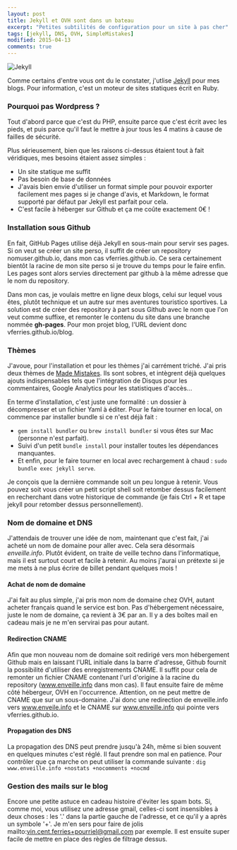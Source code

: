 ```yaml
---
layout: post
title: Jekyll et OVH sont dans un bateau
excerpt: "Petites subtilités de configuration pour un site à pas cher"
tags: [jekyll, DNS, OVH, SimpleMistakes]
modified: 2015-04-13
comments: true
---
```


![Jekyll]({{site.url}}/images/jekyll.png)

Comme certains d'entre vous ont du le constater, j'utlise [Jekyll](http://jekyllrb.com/) pour mes blogs. Pour information, c'est un moteur de sites statiques écrit en Ruby.

### Pourquoi pas Wordpress ?

Tout d'abord parce que c'est du PHP, ensuite parce que c'est écrit avec les pieds, et puis parce qu'il faut le mettre à jour tous les 4 matins à cause de failles de sécurité.

Plus sérieusement, bien que les raisons ci-dessus étaient tout à fait véridiques, mes besoins étaient assez simples :

* Un site statique me suffit
* Pas besoin de base de données
* J'avais bien envie d'utiliser un format simple pour pouvoir exporter facilement mes pages si je change d'avis, et Markdown, le format supporté par défaut par Jekyll est parfait pour cela.
* C'est facile à héberger sur Github et ça me coûte exactement 0€ !

### Installation sous Github

En fait, GitHub Pages utilise déjà Jekyll en sous-main pour servir ses pages.
Si on veut se créer un site perso, il suffit de créer un repository nomuser.github.io, dans mon cas vferries.github.io. Ce sera certainement bientôt la racine de mon site perso si je trouve du temps pour le faire enfin. Les pages sont alors servies directement par github à la même adresse que le nom du repository.

Dans mon cas, je voulais mettre en ligne deux blogs, celui sur lequel vous êtes, plutôt technique et un autre sur mes aventures touristico sportives. La solution est de créer des repository à part sous Github avec le nom que l'on veut comme suffixe, et remonter le contenu du site dans une branche nommée __gh-pages__. Pour mon projet blog, l'URL devient donc vferries.github.io/blog.

### Thèmes

J'avoue, pour l'installation et pour les thèmes j'ai carrément triché. J'ai pris deux thèmes de [Made Mistakes](https://mademistakes.com/work/jekyll-themes/). Ils sont sobres, et intègrent déjà quelques ajouts indispensables tels que l'intégration de Disqus pour les commentaires, Google Analytics pour les statistiques d'accès...

En terme d'installation, c'est juste une formalité : un dossier à décompresser et un fichier Yaml à éditer.
Pour le faire tourner en local, on commence par installer bundle si ce n'est déjà fait :

* `gem install bundler` ou `brew install bundler` si vous êtes sur Mac (personne n'est parfait).
* Suivi d'un petit `bundle install` pour installer toutes les dépendances manquantes.
* Et enfin, pour le faire tourner en local avec rechargement à chaud : `sudo bundle exec jekyll serve`.

Je conçois que la dernière commande soit un peu longue à retenir. Vous pouvez soit vous créer un petit script shell soit retomber dessus facilement en recherchant dans votre historique de commande (je fais Ctrl + R et tape jekyll pour retomber dessus personnellement).

### Nom de domaine et DNS

J'attendais de trouver une idée de nom, maintenant que c'est fait, j'ai acheté un nom de domaine pour aller avec. Cela sera désormais _enveille.info_. Plutôt évident, on traite de veille techno dans l'informatique, mais il est surtout court et facile à retenir. Au moins j'aurai un prétexte si je me mets à ne plus écrire de billet pendant quelques mois !

#### Achat de nom de domaine

J'ai fait au plus simple, j'ai pris mon nom de domaine chez OVH, autant acheter français quand le service est bon. Pas d'hébergement nécessaire, juste le nom de domaine, ça revient à 3€ par an. Il y a des boîtes mail en cadeau mais je ne m'en servirai pas pour autant.

#### Redirection CNAME

Afin que mon nouveau nom de domaine soit redirigé vers mon hébergement Github mais en laissant l'URL initiale dans la barre d'adresse, Github fournit la possibilité d'utiliser des enregistrements CNAME. Il suffit pour cela de remonter un fichier CNAME contenant l'url d'origine à la racine du repository (www.enveille.info dans mon cas).
Il faut ensuite faire de même côté hébergeur, OVH en l'occurrence.
Attention, on ne peut mettre de CNAME que sur un sous-domaine. J'ai donc une redirection de enveille.info vers www.enveile.info et le CNAME sur www.enveille.info qui pointe vers vferries.github.io.

#### Propagation des DNS

La propagation des DNS peut prendre jusqu'à 24h, même si bien souvent en quelques minutes c'est réglé. Il faut prendre son mal en patience.
Pour contrôler que ça marche on peut utiliser la commande suivante : `dig www.enveille.info +nostats +nocomments +nocmd`

### Gestion des mails sur le blog

Encore une petite astuce en cadeau histoire d'éviter les spam bots. Si, comme moi, vous utilisez une adresse gmail, celles-ci sont insensibles à deux choses : les '.' dans la partie gauche de l'adresse, et ce qu'il y a après un symbole '+'.
Je m'en sers pour faire de jolis mailto:vin.cent.ferries+pourriel@gmail.com par exemple.
Il est ensuite super facile de mettre en place des règles de filtrage dessus.